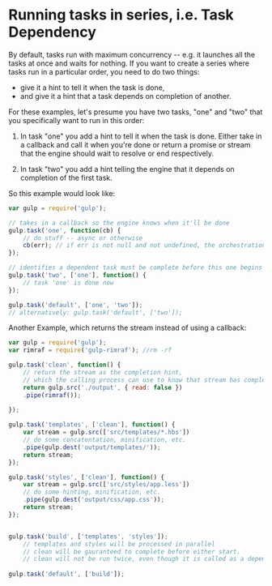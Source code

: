 # Running tasks in series, i.e. Task Dependency

By default, tasks run with maximum concurrency -- e.g. it launches all the tasks at once and waits for nothing.
If you want to create a series where tasks run in a particular order, you need to do two things:

- give it a hint to tell it when the task is done,
- and give it a hint that a task depends on completion of another.

For these examples, let's presume you have two tasks, "one" and "two" that you specifically want to run in this order:

1. In task "one" you add a hint to tell it when the task is done.  Either take in a callback and call it when you're
done or return a promise or stream that the engine should wait to resolve or end respectively.

2. In task "two" you add a hint telling the engine that it depends on completion of the first task.

So this example would look like:

```javascript
var gulp = require('gulp');

// takes in a callback so the engine knows when it'll be done
gulp.task('one', function(cb) {
    // do stuff -- async or otherwise
    cb(err); // if err is not null and not undefined, the orchestration will stop, and 'two' will not run
});

// identifies a dependent task must be complete before this one begins
gulp.task('two', ['one'], function() {
    // task 'one' is done now
});

gulp.task('default', ['one', 'two']);
// alternatively: gulp.task('default', ['two']);
```

Another Example, which returns the stream instead of using a callback:  

```javascript
var gulp = require('gulp');
var rimraf = require('gulp-rimraf'); //rm -rf 

gulp.task('clean', function() {
    // return the stream as the completion hint, 
    // which the calling process can use to know that stream has completed.  
    return gulp.src('./output', { read: false })
    .pipe(rimraf());
    
});

gulp.task('templates', ['clean'], function() {
    var stream = gulp.src(['src/templates/*.hbs'])
    // do some concatentation, minification, etc.
    .pipe(gulp.dest('output/templates/'));
    return stream;
});

gulp.task('styles', ['clean'], function() {
    var stream = gulp.src(['src/styles/app.less'])
    // do some hinting, minification, etc.
    .pipe(gulp.dest('output/css/app.css'));
    return stream;
});


gulp.task('build', ['templates', 'styles']);
    // templates and styles will be processed in parallel
    // clean will be gauranteed to complete before either start.  
    // clean will not be run twice, even though it is called as a dependency twice.  
    
gulp.task('default', ['build']);
```

